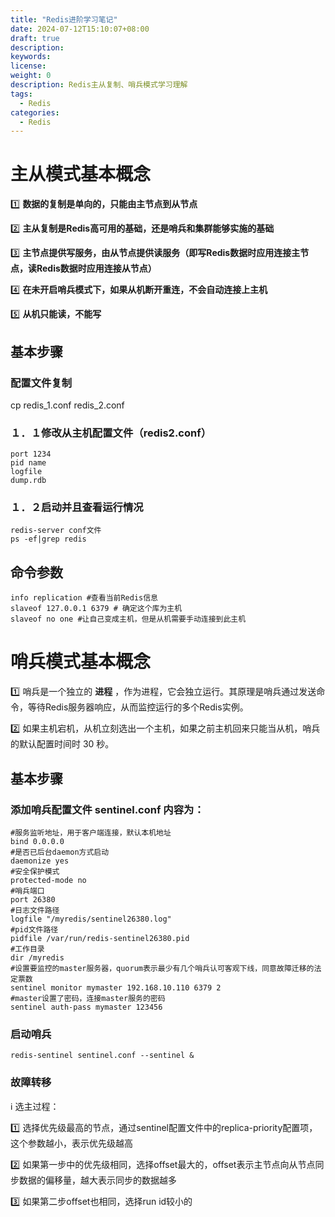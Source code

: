 ```yaml
---
title: "Redis进阶学习笔记"
date: 2024-07-12T15:10:07+08:00
draft: true
description:
keywords:
license:
weight: 0
description: Redis主从复制、哨兵模式学习理解
tags:
  - Redis
categories:
  - Redis
---
```

<!--more-->

# 主从模式基本概念 

:one: **数据的复制是单向的，只能由主节点到从节点**

:two: **主从复制是Redis高可用的基础，还是哨兵和集群能够实施的基础**

:three: **主节点提供写服务，由从节点提供读服务（即写Redis数据时应用连接主节点，读Redis数据时应用连接从节点）**

:four: **在未开启哨兵模式下，如果从机断开重连，不会自动连接上主机**

:five: **从机只能读，不能写**

## 基本步骤

### 配置文件复制

cp redis_1.conf  redis_2.conf

### １．１修改从主机配置文件（redis2.conf）

```shell
port 1234
pid name
logfile
dump.rdb
```

### １．２启动并且查看运行情况

```shell
redis-server conf文件
ps -ef|grep redis
```



## 命令参数

```shell
info replication #查看当前Redis信息
slaveof 127.0.0.1 6379 # 确定这个库为主机
slaveof no one #让自己变成主机，但是从机需要手动连接到此主机
```

# 哨兵模式基本概念

:one:  哨兵是一个独立的 **进程** ，作为进程，它会独立运行。其原理是哨兵通过发送命令，等待Redis服务器响应，从而监控运行的多个Redis实例。

:two: 如果主机宕机，从机立刻选出一个主机，如果之前主机回来只能当从机，哨兵的默认配置时间时 30 秒。

## 基本步骤

### 添加哨兵配置文件  sentinel.conf   内容为：

```shell
#服务监听地址，用于客户端连接，默认本机地址
bind 0.0.0.0
#是否已后台daemon方式启动
daemonize yes
#安全保护模式
protected-mode no
#哨兵端口
port 26380
#日志文件路径
logfile "/myredis/sentinel26380.log"
#pid文件路径
pidfile /var/run/redis-sentinel26380.pid
#工作目录
dir /myredis
#设置要监控的master服务器，quorum表示最少有几个哨兵认可客观下线，同意故障迁移的法定票数
sentinel monitor mymaster 192.168.10.110 6379 2
#master设置了密码，连接master服务的密码
sentinel auth-pass mymaster 123456
```

### 启动哨兵

```shell
redis-sentinel sentinel.conf --sentinel &
```

### 故障转移

:information_source:  选主过程：

:one:  选择优先级最高的节点，通过sentinel配置文件中的replica-priority配置项，这个参数越小，表示优先级越高

:two:  如果第一步中的优先级相同，选择offset最大的，offset表示主节点向从节点同步数据的偏移量，越大表示同步的数据越多

:three:  如果第二步offset也相同，选择run id较小的

